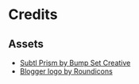 # Credits

## Assets

- [Subtl Prism by ](https://www.svgbackgrounds.com/#subtle-prism) [Bump Set Creative](https://bumpsetcreative.com)
- [Blogger logo by ](https://www.flaticon.com/free-icon/blogger_254385?term=blog&page=1&position=11&related_item_id=254385)[Roundicons](https://roundicons.com)

